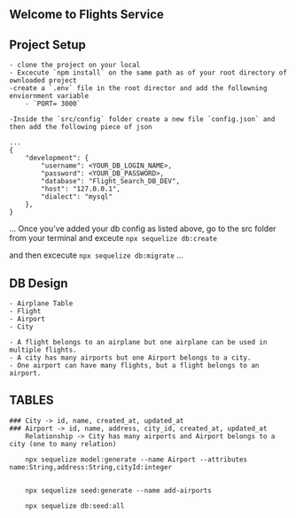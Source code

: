 ## Welcome to Flights Service

## Project Setup
    - clone the project on your local
    - Excecute `npm install` on the same path as of your root directory of ownloaded project
    -create a `.env` file in the root director and add the followning enviornment variable
        - `PORT= 3000` 
    
    -Inside the `src/config` folder create a new file `config.json` and then add the following piece of json

    ...
    {
        "development": {
            "username": <YOUR_DB_LOGIN_NAME>,
            "password": <YOUR_DB_PASSWORD>, 
            "database": "Flight_Search_DB_DEV",
            "host": "127.0.0.1",
            "dialect": "mysql"
        },
    }

...
Once you've added your db config as listed above, go to the src folder from your terminal and exceute `npx sequelize db:create`

and then excecute
`npx sequelize db:migrate`
...

## DB Design
    - Airplane Table
    - Flight
    - Airport
    - City

    - A flight belongs to an airplane but one airplane can be used in multiple flights.
    - A city has many airports but one Airport belongs to a city.
    - One airport can have many flights, but a flight belongs to an airport.

## TABLES

    ### City -> id, name, created_at, updated_at
    ### Airport -> id, name, address, city_id, created_at, updated_at
        Relationship -> City has many airports and Airport belongs to a city (one to many relation)

```
    npx sequelize model:generate --name Airport --attributes name:String,address:String,cityId:integer 

```


```
    
    npx sequelize seed:generate --name add-airports

    npx sequelize db:seed:all

```